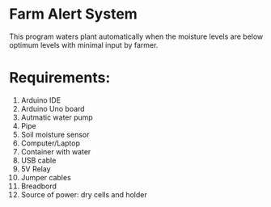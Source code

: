 # Farm Alert System
This program waters plant automatically when the moisture levels are below optimum levels with minimal input by farmer.
# Requirements:
1. Arduino IDE
2. Arduino Uno board
3. Autmatic water pump
4. Pipe
5. Soil moisture sensor
6. Computer/Laptop
7. Container with water
8. USB cable
9. 5V Relay
10. Jumper cables
11. Breadbord
12. Source of power: dry cells and holder
